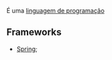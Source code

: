 
É uma [linguagem de programação](Linguagem%20de%20programação.md)
## Frameworks
- [Spring](_draft/2024-07-08-Spring.md);